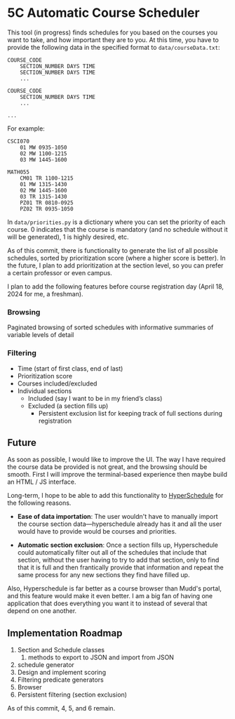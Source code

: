 # 5C Automatic Course Scheduler

This tool (in progress) finds schedules for you based on the courses you want to take, and how important they are to you. At this time, you have to provide the following data in the specified format to `data/courseData.txt`:
```
COURSE_CODE
    SECTION_NUMBER DAYS TIME
    SECTION_NUMBER DAYS TIME
    ...

COURSE_CODE
    SECTION_NUMBER DAYS TIME
    ...

...

```

For example:
```
CSCI070
    01 MW 0935-1050
    02 MW 1100-1215
    03 MW 1445-1600

MATH055
    CM01 TR 1100-1215
    01 MW 1315-1430
    02 MW 1445-1600
    03 TR 1315-1430
    PZ01 TR 0810-0925
    PZ02 TR 0935-1050
```

In `data/priorities.py` is a dictionary where you can set the priority of each course. 0 indicates that the course is mandatory (and no schedule without it will be generated), 1 is highly desired, etc.

As of this commit, there is functionality to generate the list of all possible schedules, sorted by prioritization score (where a higher score is better). In the future, I plan to add prioritization at the section level, so you can prefer a certain professor or even campus.

I plan to add the following features before course registration day (April 18, 2024 for me, a freshman).

### Browsing
Paginated browsing of sorted schedules with informative summaries of variable levels of detail

### Filtering
* Time (start of first class, end of last)
* Prioritization score
* Courses included/excluded
* Individual sections
    * Included (say I want to be in my friend’s class)
    * Excluded (a section fills up)
        * Persistent exclusion list for keeping track of full sections during registration


## Future
As soon as possible, I would like to improve the UI. The way I have required the course data be provided is not great, and the browsing should be smooth. First I will improve the terminal-based experience then maybe build an HTML / JS interface.

Long-term, I hope to be able to add this functionality to [HyperSchedule](https://github.com/hyperschedule/hyperschedule) for the following reasons.

* **Ease of data importation**: The user wouldn't have to manually import the course section data—hyperschedule already has it and all the user would have to provide would be courses and priorities.

* **Automatic section exclusion**: Once a section fills up, Hyperschedule could automatically filter out all of the schedules that include that section, without the user having to try to add that section, only to find that it is full and then frantically provide that information and repeat the same process for any new sections they find have filled up.

Also, Hyperschedule is far better as a course browser than Mudd's portal, and this feature would make it even better. I am a big fan of having one application that does everything you want it to instead of several that depend on one another.


## Implementation Roadmap
1. Section and Schedule classes
    1. methods to export to JSON and import from JSON
2. schedule generator
3. Design and implement scoring
4. Filtering predicate generators
5. Browser
6. Persistent filtering (section exclusion)

As of this commit, 4, 5, and 6 remain.